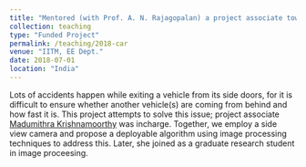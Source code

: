 ```yaml
---
title: "Mentored (with Prof. A. N. Rajagopalan) a project associate towards a funded project."
collection: teaching
type: "Funded Project"
permalink: /teaching/2018-car
venue: "IITM, EE Dept."
date: 2018-07-01
location: "India"
---
```

<p style="text-align:left;">
Lots of accidents happen while exiting a vehicle from its side doors, for it is difficult to ensure whether another vehicle(s) are coming from behind and how fast it is. This project attempts to solve this issue; project associate <a href="https://in.linkedin.com/in/madhumithra-krishnamoorthy-49981a153">Madumithra Krishnamoorthy</a> was incharge. Together, we employ a side view camera and propose a deployable algorithm using image processing techniques to address this. Later, she joined as a graduate research student in image proceesing.
    <span style="float:right;">
         <a href="https://drive.google.com/open?id=1f30V7ORC2U9qUShvbsT1Qmc2t5kBT4Og;</a>  
    </span>
</p>

